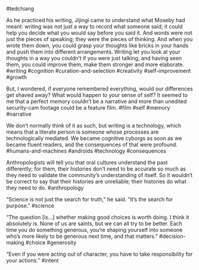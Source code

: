 #tedchiang

As he practiced his writing, Jijingi came to understand what Moseby had meant: writing was not just a way to record what someone said; it could help you decide what you would say before you said it. And words were not just the pieces of speaking; they were the pieces of thinking. And when you wrote them down, you could grasp your thoughts like bricks in your hands and push them into different arrangements. Writing let you look at your thoughts in a way you couldn’t if you were just talking, and having seen them, you could improve them, make them stronger and more elaborate. 
#writing #cognition #curation-and-selection #creativity #self-improvement #growth

But, I wondered, if everyone remembered everything, would our differences get shaved away? What would happen to your sense of self? It seemed to me that a perfect memory couldn’t be a narrative and more than unedited security-cam footage could be a feature film. 
#film #self #memory #narrative

We don’t normally think of it as such, but writing is a technology, which means that a literate person is someone whose processes are technologically mediated. We became cognitive cyborgs as soon as we became fluent readers, and the consequences of that were profound. 
#humans-and-machines #androids #technology #consequences

Anthropologists will tell you that oral cultures understand the past differently; for them, their histories don’t need to be accurate so much as they need to validate the community’s understanding of itself. So it wouldn’t be correct to say that their histories are unreliable; their histories do what they need to do. 
#anthropology 

“Science is not just the search for truth,” he said. “It’s the search for purpose.”
#science

“The question \[is…\] whether making good choices is worth doing. I think it absolutely is. None of us are saints, but we can all try to be better. Each time you do something generous, you’re shaping yourself into someone who’s more likely to be generous next time, and that matters.”
#decision-making #choice #generosity 

“Even if you were acting out of character, you have to take responsibility for your actions.”
#intent